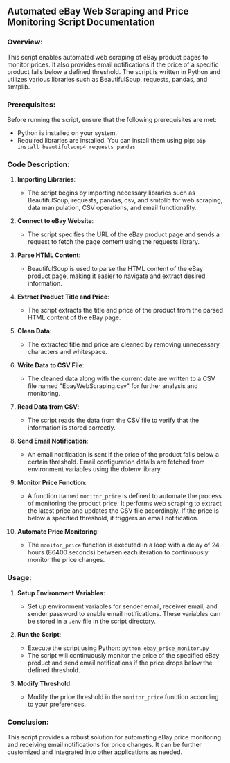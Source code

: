 ## Automated eBay Web Scraping and Price Monitoring Script Documentation

### Overview:
This script enables automated web scraping of eBay product pages to monitor prices. It also provides email notifications if the price of a specific product falls below a defined threshold. The script is written in Python and utilizes various libraries such as BeautifulSoup, requests, pandas, and smtplib.

### Prerequisites:
Before running the script, ensure that the following prerequisites are met:
- Python is installed on your system.
- Required libraries are installed. You can install them using pip: `pip install beautifulsoup4 requests pandas`

### Code Description:

1. **Importing Libraries**:
   - The script begins by importing necessary libraries such as BeautifulSoup, requests, pandas, csv, and smtplib for web scraping, data manipulation, CSV operations, and email functionality.

2. **Connect to eBay Website**:
   - The script specifies the URL of the eBay product page and sends a request to fetch the page content using the requests library.

3. **Parse HTML Content**:
   - BeautifulSoup is used to parse the HTML content of the eBay product page, making it easier to navigate and extract desired information.

4. **Extract Product Title and Price**:
   - The script extracts the title and price of the product from the parsed HTML content of the eBay page.

5. **Clean Data**:
   - The extracted title and price are cleaned by removing unnecessary characters and whitespace.

6. **Write Data to CSV File**:
   - The cleaned data along with the current date are written to a CSV file named "EbayWebScraping.csv" for further analysis and monitoring.

7. **Read Data from CSV**:
   - The script reads the data from the CSV file to verify that the information is stored correctly.

8. **Send Email Notification**:
   - An email notification is sent if the price of the product falls below a certain threshold. Email configuration details are fetched from environment variables using the dotenv library.

9. **Monitor Price Function**:
   - A function named `monitor_price` is defined to automate the process of monitoring the product price. It performs web scraping to extract the latest price and updates the CSV file accordingly. If the price is below a specified threshold, it triggers an email notification.

10. **Automate Price Monitoring**:
    - The `monitor_price` function is executed in a loop with a delay of 24 hours (86400 seconds) between each iteration to continuously monitor the price changes.

### Usage:
1. **Setup Environment Variables**:
   - Set up environment variables for sender email, receiver email, and sender password to enable email notifications. These variables can be stored in a `.env` file in the script directory.

2. **Run the Script**:
   - Execute the script using Python: `python ebay_price_monitor.py`
   - The script will continuously monitor the price of the specified eBay product and send email notifications if the price drops below the defined threshold.

3. **Modify Threshold**:
   - Modify the price threshold in the `monitor_price` function according to your preferences.

### Conclusion:
This script provides a robust solution for automating eBay price monitoring and receiving email notifications for price changes. It can be further customized and integrated into other applications as needed.
